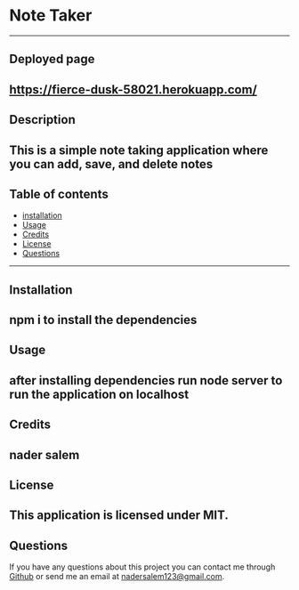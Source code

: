 # Note Taker
---
## Deployed page
https://fierce-dusk-58021.herokuapp.com/
---
## Description
This is a simple note taking application where you can add, save, and delete notes
---
## Table of contents
* [installation](#installation)
* [Usage](#usage)
* [Credits](#credits)
* [License](#license)
* [Questions](#questions)
---
## Installation
npm i to install the dependencies
---
## Usage
after installing dependencies run node server to run the application on localhost
---
## Credits
nader salem
---
## License
This application is licensed under MIT.
---
## Questions
If you have any questions about this project you can contact me through [Github](https://github.com/n1flight) or send me an email at nadersalem123@gmail.com.
